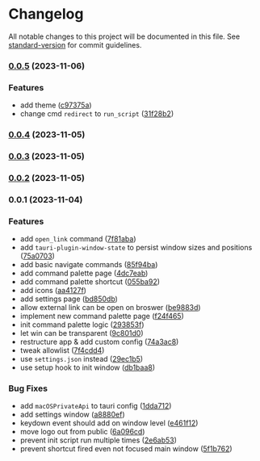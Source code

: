 # Changelog

All notable changes to this project will be documented in this file. See [standard-version](https://github.com/conventional-changelog/standard-version) for commit guidelines.

### [0.0.5](https://github.com/EastSun5566/hackdesk/compare/v0.0.4...v0.0.5) (2023-11-06)


### Features

* add theme ([c97375a](https://github.com/EastSun5566/hackdesk/commit/c97375ae035027751ad19944eaf226597eef18b1))
* change cmd `redirect` to `run_script` ([31f28b2](https://github.com/EastSun5566/hackdesk/commit/31f28b28803f1d4456e4a8fbe5f1e1000e87a1ee))

### [0.0.4](https://github.com/EastSun5566/hackdesk/compare/v0.0.3...v0.0.4) (2023-11-05)

### [0.0.3](https://github.com/EastSun5566/hackdesk/compare/v0.0.2...v0.0.3) (2023-11-05)

### [0.0.2](https://github.com/EastSun5566/hackdesk/compare/v0.0.1...v0.0.2) (2023-11-05)

### 0.0.1 (2023-11-04)


### Features

* add `open_link` command ([7f81aba](https://github.com/EastSun5566/hackdesk/commit/7f81aba7ece4081b572a439bc35d78669a46a657))
* add `tauri-plugin-window-state` to persist window sizes and positions ([75a0703](https://github.com/EastSun5566/hackdesk/commit/75a07034f3ec9d857b5b372d3335e6a0dada3397))
* add basic navigate commands ([85f94ba](https://github.com/EastSun5566/hackdesk/commit/85f94ba23cd77e8fbc94a831e026b15c57bf8d4d))
* add command palette page ([4dc7eab](https://github.com/EastSun5566/hackdesk/commit/4dc7eabb4370da1d5a67c788148888ad914e98f4))
* add command palette shortcut ([055ba92](https://github.com/EastSun5566/hackdesk/commit/055ba92b0f750f294d616bebec6a690429097366))
* add icons ([aa4127f](https://github.com/EastSun5566/hackdesk/commit/aa4127f39ef92a5c66a236037c59ef6f36f05e6d))
* add settings page ([bd850db](https://github.com/EastSun5566/hackdesk/commit/bd850dbc1fdc54376416681d0530fa5d4fdb93da))
* allow external link can be open on broswer ([be9883d](https://github.com/EastSun5566/hackdesk/commit/be9883da777f68051d3e1723fdb1db88b5ce0d61))
* implement new command palette page ([f24f465](https://github.com/EastSun5566/hackdesk/commit/f24f4652115b8f691e779aa2f604fc461bac0e58))
* init command palette logic ([293853f](https://github.com/EastSun5566/hackdesk/commit/293853fa2d46f363ab10cbf27dc604b6f91992ea))
* let win can be transparent ([9c801d0](https://github.com/EastSun5566/hackdesk/commit/9c801d0812167f83023e749965cc2994e9597d1a))
* restructure app & add custom config ([74a3ac8](https://github.com/EastSun5566/hackdesk/commit/74a3ac8d939958f575c969627da46246255a98a5))
* tweak allowlist ([7f4cdd4](https://github.com/EastSun5566/hackdesk/commit/7f4cdd402e7663ce49d93a39caef03781c8302e6))
* use `settings.json` instead ([29ec1b5](https://github.com/EastSun5566/hackdesk/commit/29ec1b577677a5746c438280280f9e7e9255704d))
* use setup hook to init window ([db1baa8](https://github.com/EastSun5566/hackdesk/commit/db1baa852470658af56b64b6363dbba8597113dd))


### Bug Fixes

* add `macOSPrivateApi` to tauri config ([1dda712](https://github.com/EastSun5566/hackdesk/commit/1dda712a699b49d212d6166cb98617beadd324a2))
* add settings window ([a8880ef](https://github.com/EastSun5566/hackdesk/commit/a8880efba73c8dd4e6e4ba055667b80dc16dc87e))
* keydown event should add on window level ([e461f12](https://github.com/EastSun5566/hackdesk/commit/e461f121a9b49a8bdf6af4834ae5c0d6f4b1bef3))
* move logo out from public ([6a096cd](https://github.com/EastSun5566/hackdesk/commit/6a096cd0f053690a09e9f9d411f59e117d90853f))
* prevent init script run multiple times ([2e6ab53](https://github.com/EastSun5566/hackdesk/commit/2e6ab53159453fdc1c2bf7415354096df0ee2601))
* prevent shortcut fired even not focused main window ([5f1b762](https://github.com/EastSun5566/hackdesk/commit/5f1b7624164dabd392dc71624c01c9d52afd0e67))
